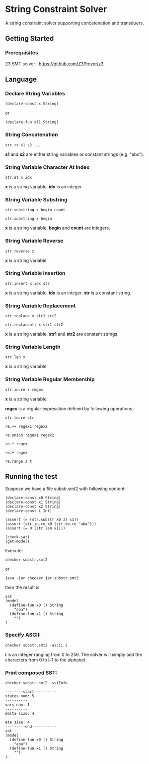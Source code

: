 # String Constraint Solver

A string constraint solver supporting concatenation and transduers.

## Getting Started

### Prerequisites

Z3 SMT solver : https://github.com/Z3Prover/z3.

## Language

### Declare String Variables
```
(declare-const x String)
```
or
```
(declare-fun x() String)
```

### String Concatenation
```
str.++ s1 s2 ...
```
**s1** and **s2** are either string variables or constant strings (e.g. "abc").


### String Variable Character At Index
```
str.at x idx
```
**x** is a string variable. 
**idx** is an integer.


### String Variable Substring
```
str.substring x begin count
```
```
str.substring x begin
```
**x** is a string variable. 
**begin** and **count** are integers.

### String Variable Reverse
```
str.reverse x
```
**x** is a string variable.

### String Variable Insertion
```
str.insert x idx str
```
**x** is a string variable. 
**idx** is an integer. 
**str** is a constant string.

### String Variable Replacement
```
str.replace x str1 str2
```
```
str.replaceall x str1 str2
```
**x** is a string variable. 
**str1** and **str2** are constant strings.


### String Variable Length
```
str.len x
```
**x** is a string variable. 

### String Variable Regular Membership
```
str.in.re x regex
```
**x** is a string variable. 

**regex** is a regular expresstion defined by following operations :
```
str.to.re str
```
```
re.++ regex1 regex2
```
```
re.union regex1 regex2
```
```
re.* regex
```
```
re.+ regex
```
```
re.range s t
```

## Running the test

Suppose we have a file substr.smt2 with following content:
```
(declare-const x0 String)
(declare-const x1 String)
(declare-const x2 String)
(declare-const i Int)

(assert (= (str.substr x0 3) x1))
(assert (str.in.re x0 (str.to.re "aba")))
(assert (= 0 (str.len x1)))

(check-sat)
(get-model)
```

Execute:
```
checker substr.smt2
```
or
```
java -jar checker.jar substr.smt2
```

then the result is:
```
sat
(model
  (define-fun x0 () String
    "aba")
  (define-fun x1 () String
    "")
)

```

### Specify ASCII:
```
checker substr.smt2 -ascii i
```
**i** is an integer ranging from 0 to 256. The solver will simply
add the characters from 0 to **i-1** to the alphabet.

### Print composed SST:
```
checker substr.smt2 -sstInfo
```
```
--------start----------
states num: 5
----------
vars num: 1
----------
delta size: 4
----------
eta size: 4
---------end-----------
sat
(model
  (define-fun x0 () String
    "aba")
  (define-fun x1 () String
    "")
)
```

